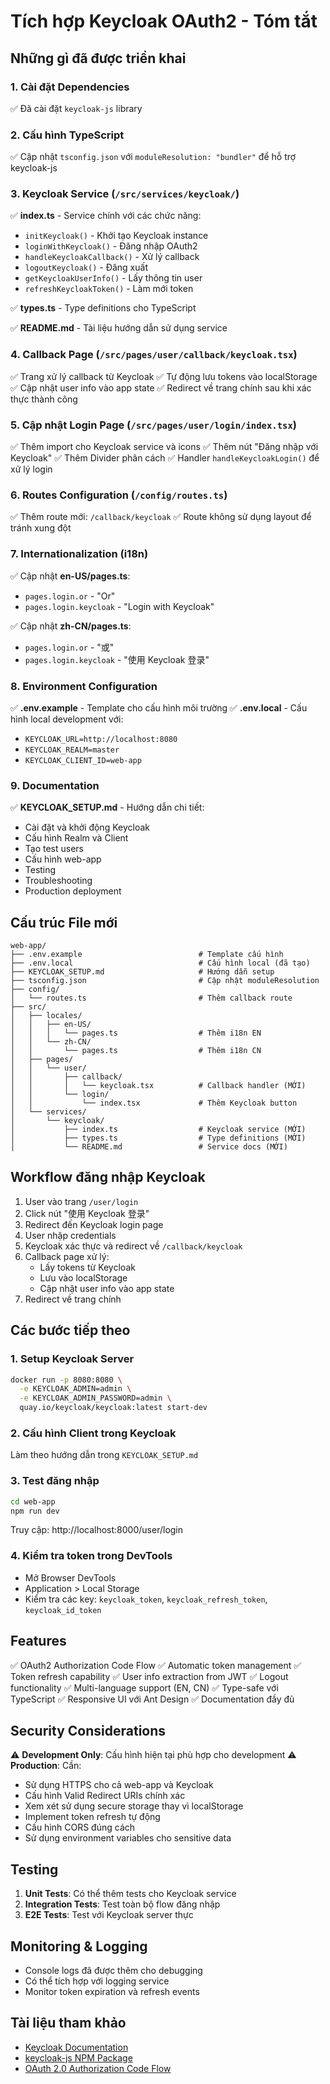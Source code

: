 # Tích hợp Keycloak OAuth2 - Tóm tắt

## Những gì đã được triển khai

### 1. Cài đặt Dependencies
✅ Đã cài đặt `keycloak-js` library

### 2. Cấu hình TypeScript
✅ Cập nhật `tsconfig.json` với `moduleResolution: "bundler"` để hỗ trợ keycloak-js

### 3. Keycloak Service (`/src/services/keycloak/`)
✅ **index.ts** - Service chính với các chức năng:
  - `initKeycloak()` - Khởi tạo Keycloak instance
  - `loginWithKeycloak()` - Đăng nhập OAuth2
  - `handleKeycloakCallback()` - Xử lý callback
  - `logoutKeycloak()` - Đăng xuất
  - `getKeycloakUserInfo()` - Lấy thông tin user
  - `refreshKeycloakToken()` - Làm mới token

✅ **types.ts** - Type definitions cho TypeScript

✅ **README.md** - Tài liệu hướng dẫn sử dụng service

### 4. Callback Page (`/src/pages/user/callback/keycloak.tsx`)
✅ Trang xử lý callback từ Keycloak
✅ Tự động lưu tokens vào localStorage
✅ Cập nhật user info vào app state
✅ Redirect về trang chính sau khi xác thực thành công

### 5. Cập nhật Login Page (`/src/pages/user/login/index.tsx`)
✅ Thêm import cho Keycloak service và icons
✅ Thêm nút "Đăng nhập với Keycloak"
✅ Thêm Divider phân cách
✅ Handler `handleKeycloakLogin()` để xử lý login

### 6. Routes Configuration (`/config/routes.ts`)
✅ Thêm route mới: `/callback/keycloak`
✅ Route không sử dụng layout để tránh xung đột

### 7. Internationalization (i18n)
✅ Cập nhật **en-US/pages.ts**:
  - `pages.login.or` - "Or"
  - `pages.login.keycloak` - "Login with Keycloak"

✅ Cập nhật **zh-CN/pages.ts**:
  - `pages.login.or` - "或"
  - `pages.login.keycloak` - "使用 Keycloak 登录"

### 8. Environment Configuration
✅ **.env.example** - Template cho cấu hình môi trường
✅ **.env.local** - Cấu hình local development với:
  - `KEYCLOAK_URL=http://localhost:8080`
  - `KEYCLOAK_REALM=master`
  - `KEYCLOAK_CLIENT_ID=web-app`

### 9. Documentation
✅ **KEYCLOAK_SETUP.md** - Hướng dẫn chi tiết:
  - Cài đặt và khởi động Keycloak
  - Cấu hình Realm và Client
  - Tạo test users
  - Cấu hình web-app
  - Testing
  - Troubleshooting
  - Production deployment

## Cấu trúc File mới

```
web-app/
├── .env.example                          # Template cấu hình
├── .env.local                            # Cấu hình local (đã tạo)
├── KEYCLOAK_SETUP.md                     # Hướng dẫn setup
├── tsconfig.json                         # Cập nhật moduleResolution
├── config/
│   └── routes.ts                         # Thêm callback route
├── src/
│   ├── locales/
│   │   ├── en-US/
│   │   │   └── pages.ts                  # Thêm i18n EN
│   │   └── zh-CN/
│   │       └── pages.ts                  # Thêm i18n CN
│   ├── pages/
│   │   └── user/
│   │       ├── callback/
│   │       │   └── keycloak.tsx          # Callback handler (MỚI)
│   │       └── login/
│   │           └── index.tsx             # Thêm Keycloak button
│   └── services/
│       └── keycloak/
│           ├── index.ts                  # Keycloak service (MỚI)
│           ├── types.ts                  # Type definitions (MỚI)
│           └── README.md                 # Service docs (MỚI)
```

## Workflow đăng nhập Keycloak

1. User vào trang `/user/login`
2. Click nút "使用 Keycloak 登录"
3. Redirect đến Keycloak login page
4. User nhập credentials
5. Keycloak xác thực và redirect về `/callback/keycloak`
6. Callback page xử lý:
   - Lấy tokens từ Keycloak
   - Lưu vào localStorage
   - Cập nhật user info vào app state
7. Redirect về trang chính

## Các bước tiếp theo

### 1. Setup Keycloak Server
```bash
docker run -p 8080:8080 \
  -e KEYCLOAK_ADMIN=admin \
  -e KEYCLOAK_ADMIN_PASSWORD=admin \
  quay.io/keycloak/keycloak:latest start-dev
```

### 2. Cấu hình Client trong Keycloak
Làm theo hướng dẫn trong `KEYCLOAK_SETUP.md`

### 3. Test đăng nhập
```bash
cd web-app
npm run dev
```
Truy cập: http://localhost:8000/user/login

### 4. Kiểm tra token trong DevTools
- Mở Browser DevTools
- Application > Local Storage
- Kiểm tra các key: `keycloak_token`, `keycloak_refresh_token`, `keycloak_id_token`

## Features

✅ OAuth2 Authorization Code Flow
✅ Automatic token management
✅ Token refresh capability
✅ User info extraction from JWT
✅ Logout functionality
✅ Multi-language support (EN, CN)
✅ Type-safe với TypeScript
✅ Responsive UI với Ant Design
✅ Documentation đầy đủ

## Security Considerations

⚠️ **Development Only**: Cấu hình hiện tại phù hợp cho development
⚠️ **Production**: Cần:
  - Sử dụng HTTPS cho cả web-app và Keycloak
  - Cấu hình Valid Redirect URIs chính xác
  - Xem xét sử dụng secure storage thay vì localStorage
  - Implement token refresh tự động
  - Cấu hình CORS đúng cách
  - Sử dụng environment variables cho sensitive data

## Testing

1. **Unit Tests**: Có thể thêm tests cho Keycloak service
2. **Integration Tests**: Test toàn bộ flow đăng nhập
3. **E2E Tests**: Test với Keycloak server thực

## Monitoring & Logging

- Console logs đã được thêm cho debugging
- Có thể tích hợp với logging service
- Monitor token expiration và refresh events

## Tài liệu tham khảo

- [Keycloak Documentation](https://www.keycloak.org/documentation)
- [keycloak-js NPM Package](https://www.npmjs.com/package/keycloak-js)
- [OAuth 2.0 Authorization Code Flow](https://oauth.net/2/grant-types/authorization-code/)
